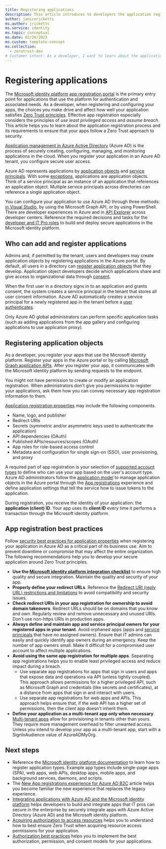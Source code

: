 ```yaml
---
title: Registering applications
description: This article introduces to developers the application registration process and its requirements. It helps you to ensure that apps satisfy Zero Trust principles of use least privileged access and assume breach.
author: janicericketts
ms.author: jricketts
ms.service: identity
ms.topic: conceptual
ms.date: 02/28/2023
ms.custom: template-concept
ms.collection:
  - zerotrust-dev
# Customer intent: As a developer, I want to learn about the application registration process and its requirements so that I can ensure that my apps satisfy Zero Trust principles of use least privileged access and assume breach.
---
```

# Registering applications

The [Microsoft identity platform](/azure/active-directory/develop/) [app registration portal](/azure/active-directory/develop/quickstart-register-app) is the primary entry point for applications that use the platform for authentication and associated needs. As a developer, when registering and configuring your apps, the choices you make drive and affect how well your application satisfies [Zero Trust principles](../zero-trust-overview.md). Effective app registration especially considers the principles of *use least privileged access* and *assume breach*. This article helps you to learn about the application registration process and its requirements to ensure that your apps follow a Zero Trust approach to security.

[Application management in Azure Active Directory](/azure/active-directory/manage-apps/what-is-application-management) (Azure AD) is the process of securely creating, configuring, managing, and monitoring applications in the cloud. When you register your application in an Azure AD tenant, you configure secure user access.

Azure AD represents applications by [application objects](/azure/active-directory/develop/app-objects-and-service-principals#application-object) and [service principals](/azure/active-directory/develop/app-objects-and-service-principals#service-principal-object). With some [exceptions](/azure/active-directory/develop/active-directory-how-applications-are-added#notes-and-exceptions), applications are application objects. Think of a service principal as an instance of an application that references an application object. Multiple service principals across directories can reference a single application object.

You can configure your application to use Azure AD through three methods: [in Visual Studio](/visualstudio/azure/vs-active-directory-add-connected-service), by using the Microsoft Graph API, or by using PowerShell. There are developer experiences in Azure and in [API Explorer](/iis-administration/api-explorer/) across developer centers. Reference the required decisions and tasks for the [developer and IT Pro roles](identity-developer-administrator-responsibilities.md) to build and deploy secure applications in the Microsoft identity platform.

## Who can add and register applications

Admins and, if permitted by the tenant, users and developers may create application objects by registering applications in the Azure portal. By default, all users in a directory can [register application objects](/azure/active-directory/develop/active-directory-how-applications-are-added#who-has-permission-to-add-applications-to-my-azure-ad-instance) that they develop. Application object developers decide which applications share and give access to organizational data through [consent](/azure/active-directory/develop/v2-admin-consent).

When the first user in a directory signs in to an application and grants consent, the system creates a service principal in the tenant that stores all user consent information. Azure AD automatically creates a service principal for a newly registered app in the tenant before a [user authenticates](user-authentication.md).

Only Azure AD global administrators can perform specific application tasks (such as adding applications from the app gallery and configuring applications to use application proxy).

## Registering application objects

As a developer, you register your apps that use the Microsoft identity platform. Register your apps in the Azure portal or by calling [Microsoft Graph application APIs](/graph/api/resources/application). After you register your app, it communicates with the Microsoft identity platform by sending requests to the endpoint.

You might not have permission to create or modify an application registration. When administrators don't give you permissions to register your applications, ask them how you can convey necessary app registration information to them.

[Application registration properties](/azure/active-directory/develop/active-directory-how-applications-are-added#what-are-application-objects-and-where-do-they-come-from) may include the following components.

- Name, logo, and publisher
- Redirect URIs
- Secrets (symmetric and/or asymmetric keys used to authenticate the application)
- API dependencies (OAuth)
- Published APIs/resources/scopes (OAuth)
- App roles for role-based access control
- Metadata and configuration for single sign-on (SSO), user provisioning, and proxy

A required part of app registration is your selection of [supported account types](identity-supported-account-types.md) to define who can use your app based on the user's account type. Azure AD administrators follow the [application model](/azure/active-directory/develop/application-model) to manage application objects in the Azure portal through the [App registrations](https://aka.ms/appregistrations) experience and define application settings that tell the service how to issue tokens to the application.

During registration, you receive the identity of your application: the **application (client) ID**. Your app uses its **client ID** every time it performs a transaction through the Microsoft identity platform.

## App registration best practices

Follow [security best practices for application properties](/azure/active-directory/develop/security-best-practices-for-app-registration) when registering your application in Azure AD as a critical part of its business use. Aim to prevent downtime or compromise that may affect the entire organization. The following recommendations help you to develop your secure application around Zero Trust principles.

- **Use the [Microsoft identity platform integration checklist](/azure/active-directory/develop/identity-platform-integration-checklist)** to ensure high quality and secure integration. Maintain the quality and security of your app.
- **Properly define your redirect URLs**. Reference the [Redirect URI (reply URL) restrictions and limitations](/azure/active-directory/develop/reply-url) to avoid compatibility and security issues.
- **Check redirect URIs in your app registration for ownership to avoid domain takeovers**. Redirect URLs should be on domains that you know and own. Regularly review and remove unnecessary and unused URIs. Don't use non-https URIs in production apps.
- **Always define and maintain app and service principal owners for your registered apps in your tenant**. Avoid orphaned apps (apps and [service principals](/azure/active-directory/develop/app-objects-and-service-principals) that have no assigned owners). Ensure that IT admins can easily and quickly identify app owners during an emergency. Keep the number of app owners small. Make it difficult for a compromised user account to affect multiple applications.
- **Avoid using the same app registration** **for multiple apps**. Separating app registrations helps you to enable least privileged access and reduce impact during a breach.
  - Use separate app registrations for apps that sign in users and apps that expose data and operations via API (unless tightly coupled). This approach allows permissions for a higher privileged API, such as Microsoft Graph and credentials (like secrets and certificates), at a distance from apps that sign in and interact with users.
  - Use separate app registrations for web apps and APIs. This approach helps ensure that, if the web API has a higher set of permissions, then the client app doesn't inherit them.
- **Define your application as a multi-tenant app only when necessary**. [Multi-tenant apps](/azure/active-directory/develop/howto-convert-app-to-be-multi-tenant) allow for provisioning in tenants other than yours. They require more management overhead to filter unwanted access. Unless you intend to develop your app as a multi-tenant app, start with a SignInAudience value of AzureADMyOrg.

## Next steps

- Reference the [Microsoft identity platform documentation](/azure/active-directory/develop/) to learn how to register application types. Example app types include single-page apps (SPA), web apps, web APIs, desktop apps, mobile apps, and background services, daemons, and scripts.
- The [New App registrations experience for Azure AD B2C](/azure/active-directory-b2c/app-registrations-training-guide) article helps you become familiar the new experience that replaces the legacy experience.
- [Integrating applications with Azure AD and the Microsoft identity platform](integrate-apps-microsoft-identity-platform.md) helps developers to build and integrate apps that IT pros can secure in the enterprise by securely integrate apps with Azure Active Directory (Azure AD) and the Microsoft identity platform.
- [Acquiring authorization to access resources](acquire-application-authorization-to-access-resources.md) helps you to understand how to best ensure Zero Trust when acquiring resource access permissions for your application.
- [Authorization best practices](developer-strategy-authorization-best-practices.md) helps you to implement the best authorization, permission, and consent models for your applications.
